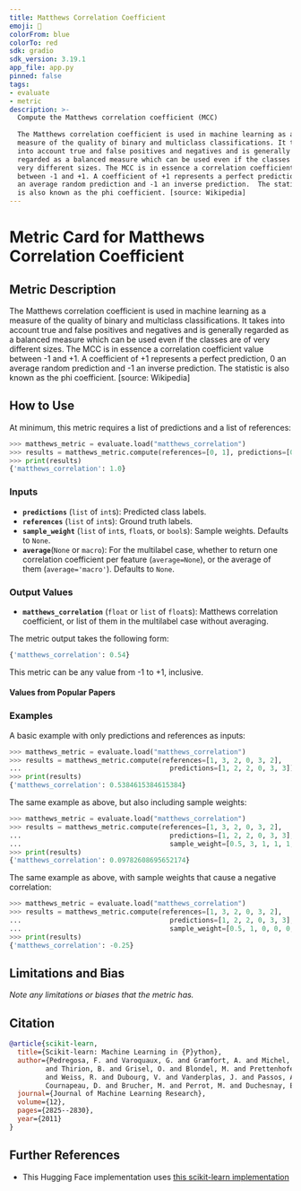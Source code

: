 ```yaml
---
title: Matthews Correlation Coefficient
emoji: 🤗 
colorFrom: blue
colorTo: red
sdk: gradio
sdk_version: 3.19.1
app_file: app.py
pinned: false
tags:
- evaluate
- metric
description: >-
  Compute the Matthews correlation coefficient (MCC)
  
  The Matthews correlation coefficient is used in machine learning as a
  measure of the quality of binary and multiclass classifications. It takes
  into account true and false positives and negatives and is generally
  regarded as a balanced measure which can be used even if the classes are of
  very different sizes. The MCC is in essence a correlation coefficient value
  between -1 and +1. A coefficient of +1 represents a perfect prediction, 0
  an average random prediction and -1 an inverse prediction.  The statistic
  is also known as the phi coefficient. [source: Wikipedia]
---
```


# Metric Card for Matthews Correlation Coefficient

## Metric Description
The Matthews correlation coefficient is used in machine learning as a
measure of the quality of binary and multiclass classifications. It takes
into account true and false positives and negatives and is generally
regarded as a balanced measure which can be used even if the classes are of
very different sizes. The MCC is in essence a correlation coefficient value
between -1 and +1. A coefficient of +1 represents a perfect prediction, 0
an average random prediction and -1 an inverse prediction.  The statistic
is also known as the phi coefficient. [source: Wikipedia]

## How to Use
At minimum, this metric requires a list of predictions and a list of references:
```python
>>> matthews_metric = evaluate.load("matthews_correlation")
>>> results = matthews_metric.compute(references=[0, 1], predictions=[0, 1])
>>> print(results)
{'matthews_correlation': 1.0}
```

### Inputs
- **`predictions`** (`list` of `int`s): Predicted class labels.
- **`references`** (`list` of `int`s): Ground truth labels.
- **`sample_weight`** (`list` of `int`s, `float`s, or `bool`s): Sample weights. Defaults to `None`.
- **`average`**(`None` or `macro`): For the multilabel case, whether to return one correlation coefficient per feature (`average=None`), or the average of them (`average='macro'`). Defaults to `None`.

### Output Values
- **`matthews_correlation`** (`float` or `list` of `float`s): Matthews correlation coefficient, or list of them in the multilabel case without averaging.

The metric output takes the following form:
```python
{'matthews_correlation': 0.54}
```

This metric can be any value from -1 to +1, inclusive.

#### Values from Popular Papers


### Examples
A basic example with only predictions and references as inputs:
```python
>>> matthews_metric = evaluate.load("matthews_correlation")
>>> results = matthews_metric.compute(references=[1, 3, 2, 0, 3, 2],
...                                     predictions=[1, 2, 2, 0, 3, 3])
>>> print(results)
{'matthews_correlation': 0.5384615384615384}
```

The same example as above, but also including sample weights:
```python
>>> matthews_metric = evaluate.load("matthews_correlation")
>>> results = matthews_metric.compute(references=[1, 3, 2, 0, 3, 2],
...                                     predictions=[1, 2, 2, 0, 3, 3],
...                                     sample_weight=[0.5, 3, 1, 1, 1, 2])
>>> print(results)
{'matthews_correlation': 0.09782608695652174}
```

The same example as above, with sample weights that cause a negative correlation:
```python
>>> matthews_metric = evaluate.load("matthews_correlation")
>>> results = matthews_metric.compute(references=[1, 3, 2, 0, 3, 2],
...                                     predictions=[1, 2, 2, 0, 3, 3],
...                                     sample_weight=[0.5, 1, 0, 0, 0, 1])
>>> print(results)
{'matthews_correlation': -0.25}
```

## Limitations and Bias
*Note any limitations or biases that the metric has.*


## Citation
```bibtex
@article{scikit-learn,
  title={Scikit-learn: Machine Learning in {P}ython},
  author={Pedregosa, F. and Varoquaux, G. and Gramfort, A. and Michel, V.
         and Thirion, B. and Grisel, O. and Blondel, M. and Prettenhofer, P.
         and Weiss, R. and Dubourg, V. and Vanderplas, J. and Passos, A. and
         Cournapeau, D. and Brucher, M. and Perrot, M. and Duchesnay, E.},
  journal={Journal of Machine Learning Research},
  volume={12},
  pages={2825--2830},
  year={2011}
}
```

## Further References

- This Hugging Face implementation uses [this scikit-learn implementation](https://scikit-learn.org/stable/modules/generated/sklearn.metrics.matthews_corrcoef.html)